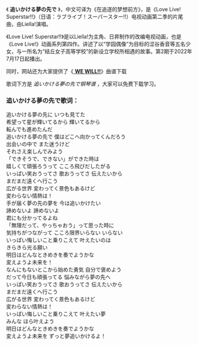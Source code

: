 

《 **追いかける夢の先で** 》，中文可译为《在追逐的梦想前方》，是《Love Live!
Superstar!!》（日语：ラブライブ！スーパースター!!）电视动画第二季的片尾曲，由Liella!演唱。

《Love Live! Superstar!!》是以Liella!为主角、日昇制作的改编电视动画，也是《Love
Live!》动画系列第四作。讲述了以“学园偶像”为目标的涩谷香音等五名少女，与一所名为“结丘女子高等学校”的新设立学校所相遇的故事。第2期于2022年7月17日起播出。

同时，网站还为大家提供了《[ **WE WILL!!**](Music-14359.html "WE WILL!! ")》曲谱下载

歌词下方是 _追いかける夢の先で钢琴谱_ ，大家可以免费下载学习。

### 追いかける夢の先で歌词：

追いかける夢の先に いつも見てた  
希望って星が輝いてるから 輝いてるから  
転んでも進めたんだ  
追いかける夢の先で 僕はどこへ向かってくんだろう  
出会いの中で また迷うけど  
それさえ楽しんでみよう  
「できそうで、できない」ができた時は  
嬉しくて頑張ろうって こころ飛びだしたがる  
いっぱい笑おうってさ 歌おうってさ 伝えたいから  
まだまだ遠くへ行こう  
広がる世界 変わってく景色もあるけど  
変わらない情熱は！  
手が届く夢の先の夢を 今は追いかけたい  
諦めないよ 諦めないよ  
君にも分かってるよね  
「無理だって、やっちゃおう」って思った時に  
気持ちがつながって こころ限界いらない いらない  
いっぱい悔しいこと乗りこえて 叶えたいのは  
きらきら光る願い  
明日はどんなときめきを奏でようかな  
変えようよ未来を！  
なんにもないとこから始めた勇気 自分で褒めよう  
だって今日も頑張ってる 悩みながら夢の先へ  
いっぱい笑おうってさ 歌おうってさ 伝えたいから  
まだまだ遠くへ行こう  
広がる世界 変わってく景色もあるけど  
変わらない情熱は！  
いっぱい悔しいこと乗りこえて 叶えたい夢  
みんな ほら叶えよう  
明日はどんなときめきを奏でようかな  
変えようよ未来を ずっと夢追いかけるよ！

